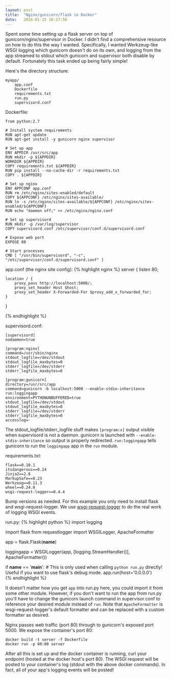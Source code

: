 ```yaml
---
layout: post
title:  "Nginx/gunicorn/flask in Docker"
date:   2016-01-15 16:27:58
---
```

Spent some time setting up a flask server on top of gunicorn/nginx/supervisor in Docker. I didn't find a comprehensive resource on how to do this the way I wanted. Specifically, I wanted Werkzeug-like WSGI logging which gunicorn doesn't do on its own, and logging from the app streamed to stdout which gunicorn and supervisor both disable by default. Fortunately this task ended up being fairly simple!

Here's the directory structure:

	myapp/
		app.conf
		Dockerfile
		requirements.txt
		run.py
		supervisord.conf

Dockerfile:

	from python:2.7

	# Install system requirements
	RUN apt-get update
	RUN apt-get install -y gunicorn nginx supervisor

	# Set up app
	ENV APPDIR /usr/src/app
	RUN mkdir -p ${APPDIR}
	WORKDIR ${APPDIR}
	COPY requirements.txt ${APPDIR}
	RUN pip install --no-cache-dir -r requirements.txt
	COPY . ${APPDIR}

	# Set up nginx
	ENV APPCONF app.conf
	RUN rm /etc/nginx/sites-enabled/default
	COPY ${APPCONF} /etc/nginx/sites-available/
	RUN ln -s /etc/nginx/sites-available/${APPCONF} /etc/nginx/sites-enabled/${APPCONF}
	RUN echo "daemon off;" >> /etc/nginx/nginx.conf

	# Set up supervisord
	RUN mkdir -p /var/log/supervisor
	COPY supervisord.conf /etc/supervisor/conf.d/supervisord.conf

	# Expose web port
	EXPOSE 80

	# Start processes
	CMD [ "/usr/bin/supervisord", "-c", "/etc/supervisor/conf.d/supervisord.conf" ]

app.conf (the nginx site config):
{% highlight nginx %}
server {
    listen      80;

    location / {
        proxy_pass http://localhost:5000/;
        proxy_set_header Host $host;
        proxy_set_header X-Forwarded-For $proxy_add_x_forwarded_for;
    }
}

{% endhighlight %}

supervisord.conf:

	[supervisord]
	nodaemon=true

	[program:nginx]
	command=/usr/sbin/nginx
	stdout_logfile=/dev/stdout
	stdout_logfile_maxbytes=0
	stderr_logfile=/dev/stderr
	stderr_logfile_maxbytes=0

	[program:gunicorn]
	directory=/usr/src/app
	command=gunicorn -b localhost:5000 --enable-stdio-inheritance run:loggingapp
	environment=PYTHONUNBUFFERED=true
	stdout_logfile=/dev/stdout
	stdout_logfile_maxbytes=0
	stderr_logfile=/dev/stderr
	stderr_logfile_maxbytes=0
	accesslog=-

The stdout_logfile/stderr_logfile stuff makes `[program:x]` output visible when supervisord is not a daemon. gunicorn is launched with `--enable-stdio-inheritance` so output is properly redirected. `run:loggingapp` tells gunicorn to run the `loggingapp` app in the `run` module.

requirements.txt:

	flask==0.10.1
	itsdangerous==0.24
	Jinja2==2.8
	MarkupSafe==0.23
	Werkzeug==0.11.3
	wheel==0.24.0
	wsgi-request-logger==0.4.4

Bump versions as needed. For this example you only need to install flask and wsgi-request-logger. We use [wsgi-request-logger](https://github.com/pklaus/wsgi-request-logger) to do the real work of logging WSGI events.

run.py:
{% highlight python %}
import logging

import flask
from requestlogger import WSGILogger, ApacheFormatter

app = flask.Flask(__name__)

loggingapp = WSGILogger(app, [logging.StreamHandler()], ApacheFormatter())

if __name__ == '__main__':
    # This is only used when calling `python run.py` directly! Useful if you want to use flask's debug mode.
    app.run(host='0.0.0.0')  
{% endhighlight %}

It doesn't matter how you get `app` into run.py here, you could import it from some other module. However, if you don't want to run the app from run.py you'll have to change the gunicorn launch command in supervisor.conf to reference your desired module instead of `run`. Note that `ApacheFormatter` is wsgi-request-logger's default formatter and can be replaced with a custom formatter as desired.

Nginx passes web traffic (port 80) through to gunicorn's exposed port 5000. We expose the container's port 80:

	docker build -t server -f Dockerfile
	docker run -p 80:80 server

After all this is set up and the docker container is running, curl your endpoint (hosted at the docker host's port 80). The WSGI request will be posted to your container's log (stdout with the above docker commands). In fact, all of your app's logging events will be posted!
